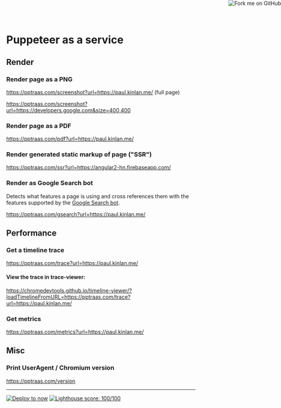 <a href="https://github.com/GoogleChromeLabs/pptraas.com"><img style="position: absolute; top: 0; right: 0; border: 0;" src="https://s3.amazonaws.com/github/ribbons/forkme_right_darkblue_121621.png" alt="Fork me on GitHub"></a>

Puppeteer as a service
======================

## Render

### Render page as a PNG
https://pptraas.com/screenshot?url=https://paul.kinlan.me/ (full page)

https://pptraas.com/screenshot?url=https://developers.google.com&size=400,400

### Render page as a PDF
https://pptraas.com/pdf?url=https://paul.kinlan.me/

### Render generated static markup of page ("SSR")
https://pptraas.com/ssr?url=https://angular2-hn.firebaseapp.com/

### Render as Google Search bot

Detects what features a page is using and cross references them with the features
supported by the [Google Search bot](https://developers.google.com/search/docs/guides/rendering).

https://pptraas.com/gsearch?url=https://paul.kinlan.me/

## Performance

### Get a timeline trace

https://pptraas.com/trace?url=https://paul.kinlan.me/

#### View the trace in trace-viewer:

https://chromedevtools.github.io/timeline-viewer/?loadTimelineFromURL=https://pptraas.com/trace?url=https://paul.kinlan.me/

### Get metrics
https://pptraas.com/metrics?url=https://paul.kinlan.me/

## Misc

### Print UserAgent / Chromium version
https://pptraas.com/version

----
[![Deploy to now](https://deploy.now.sh/static/button.svg)](https://deploy.now.sh/?repo=https://github.com/GoogleChromeLabs/pptraas.com) [![Lighthouse score: 100/100](https://lighthouse-badge.appspot.com/?score=100&category=Perf)](https://github.com/ebidel/lighthouse-badge)
